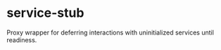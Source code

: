 # service-stub
Proxy wrapper for deferring interactions with uninitialized services until readiness.
